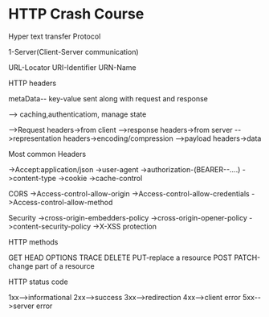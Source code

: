 # HTTP Crash Course

Hyper text transfer Protocol

1-Server(Client-Server communication)

URL-Locator
URI-Identifier
URN-Name

HTTP headers

metaData-- key-value sent along with request and response

--> caching,authenticatiom, manage state


-->Request headers->from client
-->response headers->from server
-->representation headers->encoding/compression
-->payload headers->data

Most common Headers

->Accept:application/json
->user-agent
->authorization-(BEARER--....)
->content-type
->cookie
->cache-control


CORS
->Access-control-allow-origin
->Access-control-allow-credentials
->Access-control-allow-method


Security
->cross-origin-embedders-policy
->cross-origin-opener-policy
->content-security-policy
->X-XSS protection


HTTP methods

GET
HEAD
OPTIONS
TRACE
DELETE
PUT-replace a resource
POST
PATCH-change part of a resource

HTTP status code

1xx-->informational
2xx-->success
3xx-->redirection
4xx-->client error
5xx-->server error


